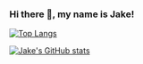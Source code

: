 ### Hi there 👋, my name is Jake!


[![Top Langs](https://github-readme-stats.vercel.app/api/top-langs/?username=dnovelli1&theme=merko&layout=compact)](https://github.com/anuraghazra/github-readme-stats)



[![Jake's GitHub stats](https://github-readme-stats.vercel.app/api?username=dnovelli1&theme=merko)](https://github.com/dnovelli1)
<!--
**dnovelli1/dnovelli1** is a ✨ _special_ ✨ repository because its `README.md` (this file) appears on your GitHub profile.

Here are some ideas to get you started:

- 🔭 I’m currently working on ...
- 🌱 I’m currently learning ...
- 👯 I’m looking to collaborate on ...
- 🤔 I’m looking for help with ...
- 💬 Ask me about ...
- 📫 How to reach me: ...
- 😄 Pronouns: ...
- ⚡ Fun fact: ...
-->
